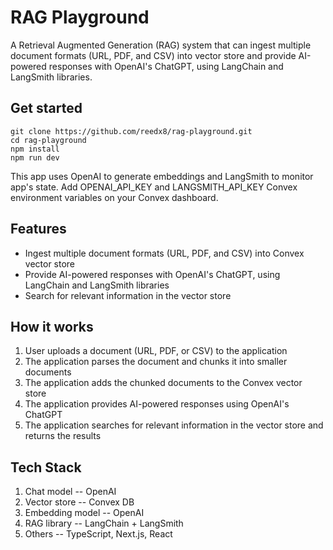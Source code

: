 # RAG Playground

A Retrieval Augmented Generation (RAG) system that can ingest multiple document formats (URL, PDF, and CSV) into vector store and provide AI-powered responses with OpenAI's ChatGPT, using LangChain and LangSmith libraries.

## Get started

```
git clone https://github.com/reedx8/rag-playground.git
cd rag-playground
npm install
npm run dev
```

This app uses OpenAI to generate embeddings and LangSmith to monitor app's state. Add OPENAI_API_KEY and LANGSMITH_API_KEY Convex environment variables on your Convex dashboard.

## Features

- Ingest multiple document formats (URL, PDF, and CSV) into Convex vector store
- Provide AI-powered responses with OpenAI's ChatGPT, using LangChain and LangSmith libraries
- Search for relevant information in the vector store

## How it works

1. User uploads a document (URL, PDF, or CSV) to the application
2. The application parses the document and chunks it into smaller documents
3. The application adds the chunked documents to the Convex vector store
4. The application provides AI-powered responses using OpenAI's ChatGPT
5. The application searches for relevant information in the vector store and returns the results

## Tech Stack

1. Chat model -- OpenAI
2. Vector store -- Convex DB
3. Embedding model -- OpenAI
4. RAG library -- LangChain + LangSmith
5. Others -- TypeScript, Next.js, React
